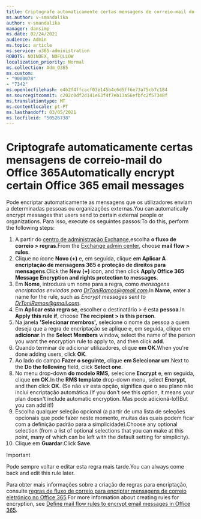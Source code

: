 ```yaml
---
title: Criptografe automaticamente certas mensagens de correio-mail do Office 365
ms.author: v-smandalika
author: v-smandalika
manager: dansimp
ms.date: 02/24/2021
audience: Admin
ms.topic: article
ms.service: o365-administration
ROBOTS: NOINDEX, NOFOLLOW
localization_priority: Normal
ms.collection: Adm_O365
ms.custom:
- "9000078"
- "7342"
ms.openlocfilehash: e4b2f4ffcacf03e145b4c6d5ff6e73a75cb7c184
ms.sourcegitcommit: c202c0df2d141e63f4f7eb13a56efbfc2f57348f
ms.translationtype: MT
ms.contentlocale: pt-PT
ms.lasthandoff: 03/05/2021
ms.locfileid: "50526738"
---
```

# <a name="automatically-encrypt-certain-office-365-email-messages"></a><span data-ttu-id="f7d0b-102">Criptografe automaticamente certas mensagens de correio-mail do Office 365</span><span class="sxs-lookup"><span data-stu-id="f7d0b-102">Automatically encrypt certain Office 365 email messages</span></span>

<span data-ttu-id="f7d0b-103">Pode encriptar automaticamente as mensagens que os utilizadores enviam a determinadas pessoas ou organizações externas.</span><span class="sxs-lookup"><span data-stu-id="f7d0b-103">You can automatically encrypt messages that users send to certain external people or organizations.</span></span> <span data-ttu-id="f7d0b-104">Para isso, execute os seguintes passos:</span><span class="sxs-lookup"><span data-stu-id="f7d0b-104">To do this, perform the following steps:</span></span>

1. <span data-ttu-id="f7d0b-105">A partir do [centro de administração Exchange,](https://outlook.office365.com/ecp/)escolha **o fluxo de correio > regras**.</span><span class="sxs-lookup"><span data-stu-id="f7d0b-105">From the [Exchange admin center](https://outlook.office365.com/ecp/), choose **mail flow > rules**.</span></span> 
2. <span data-ttu-id="f7d0b-106">Clique no ícone **Novo (+)** e, em seguida, clique **em Aplicar A encriptação de mensagens 365 e proteção de direitos para mensagens**.</span><span class="sxs-lookup"><span data-stu-id="f7d0b-106">Click the **New (+)** icon, and then click **Apply Office 365 Message Encryption and rights protection to messages**.</span></span>
3. <span data-ttu-id="f7d0b-107">Em **Nome**, introduza um nome para a regra, como *mensagens encriptadas enviadas para DrToniRamos@gmail.com*.</span><span class="sxs-lookup"><span data-stu-id="f7d0b-107">In **Name**, enter a name for the rule, such as *Encrypt messages sent to DrToniRamos@gmail.com*.</span></span>
4. <span data-ttu-id="f7d0b-108">Em **Aplicar esta regra se**, escolher o destinatário > é esta **pessoa**.</span><span class="sxs-lookup"><span data-stu-id="f7d0b-108">In **Apply this rule if**, choose **The recipient > is this person**.</span></span> 
5. <span data-ttu-id="f7d0b-109">Na janela **'Selecionar membros',** selecione o nome da pessoa a quem deseja que a regra de encriptação se aplique e, em seguida, clique em **adicionar**.</span><span class="sxs-lookup"><span data-stu-id="f7d0b-109">In the **Select Members** window, select the name of the person you want the encryption rule to apply to, and then click **add**.</span></span> 
6. <span data-ttu-id="f7d0b-110">Quando terminar de adicionar utilizadores, clique **em OK**.</span><span class="sxs-lookup"><span data-stu-id="f7d0b-110">When you're done adding users, click **OK**.</span></span>
7. <span data-ttu-id="f7d0b-111">Ao lado do campo **Fazer o seguinte,** clique **em Selecionar um**.</span><span class="sxs-lookup"><span data-stu-id="f7d0b-111">Next to the **Do the following** field, click **Select one**.</span></span> 
8. <span data-ttu-id="f7d0b-112">No menu drop-down **do modelo RMS,** selecione **Encrypt** e, em seguida, clique **em OK**.</span><span class="sxs-lookup"><span data-stu-id="f7d0b-112">In the **RMS template** drop-down menu, select **Encrypt**, and then click **OK**.</span></span> <span data-ttu-id="f7d0b-113">(Se não vir esta opção, significa que o seu plano não inclui encriptação automática.</span><span class="sxs-lookup"><span data-stu-id="f7d0b-113">(If you don't see this option, it means your plan doesn't include automatic encryption.</span></span> <span data-ttu-id="f7d0b-114">Mas pode adicioná-lo!)</span><span class="sxs-lookup"><span data-stu-id="f7d0b-114">But you can add it!)</span></span>
9. <span data-ttu-id="f7d0b-115">Escolha qualquer seleção opcional (a partir de uma lista de seleções opcionais que pode fazer neste momento, muitas das quais podem ficar com a definição padrão para a simplicidade).</span><span class="sxs-lookup"><span data-stu-id="f7d0b-115">Choose any optional selection (from a list of optional selections that you can make at this point, many of which can be left with the default setting for simplicity).</span></span>
10. <span data-ttu-id="f7d0b-116">Clique em **Guardar**.</span><span class="sxs-lookup"><span data-stu-id="f7d0b-116">Click **Save**.</span></span>

> [!IMPORTANT]
> <span data-ttu-id="f7d0b-117">Pode sempre voltar e editar esta regra mais tarde.</span><span class="sxs-lookup"><span data-stu-id="f7d0b-117">You can always come back and edit this rule later.</span></span>

<span data-ttu-id="f7d0b-118">Para obter mais informações sobre a criação de regras para encriptação, consulte [regras de fluxo de correio para encriptar mensagens de correio eletrónico no Office 365](https://docs.microsoft.com/microsoft-365/compliance/define-mail-flow-rules-to-encrypt-email).</span><span class="sxs-lookup"><span data-stu-id="f7d0b-118">For more information about creating rules for encryption, see [Define mail flow rules to encrypt email messages in Office 365](https://docs.microsoft.com/microsoft-365/compliance/define-mail-flow-rules-to-encrypt-email).</span></span>

